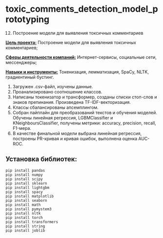 # toxic_comments_detection_model_prototyping
012. Построение модели для выявления токсичных комментариев

<b><u>Цель проекта:</b></u> Построение модели для выявления токсичных комментариев;

<b><u>Сферы деятельности компаний:</b></u> Интернет-сервисы, социальные сети, мессенджеры;

<b><u>Навыки и инструменты:</b></u> Токенизация, лемматизация, SpaCy, NLTK, градиентиный бустинг.

1. Загружен .csv-файл, изучены данные.
2. Проанализировано соотношение классов.
3. Написаны токенизатор и трансформер, созданы списки стоп-слов и знаков препинания. Произведена TF-IDF-векторизация.
4. Классы сбалансированы апсемплингом.
5. Собран пайплайн для преобразований текстов и обучения моделей. Обучены линейная регрессия, LGBMClassifier и KNeighboursClassifier, получены метрики: accuracy, precision, recall, F1-мера.
6. В качестве финальной модели выбрана линейная регрессия, построены PR-кривая и кривая ошибок, выполнена оценка AUC-ROC.

## Установка библиотек:
```python3
pip install pandas
pip install numpy
pip install scipy
pip install sklearn
pip install lightgbm
pip install spacy
pip install matplotlib
pip install seaborn
pip install math
pip install pymystem3
pip install nltk
pip install torch
pip install transformers
pip install string
pip install joblib
```
